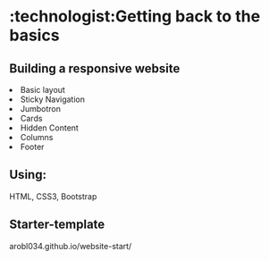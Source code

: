 <h1>:technologist:Getting back to the basics</h1>

<h2>Building a responsive website</h2> 
<li>Basic layout</li>
<li>Sticky Navigation</li>
<li>Jumbotron</li>
<li>Cards</li>
<li>Hidden Content</li>
<li>Columns</li>
<li>Footer</li>

<h2>Using:</h2>
HTML, CSS3, Bootstrap

<h2>Starter-template</h2>
arobl034.github.io/website-start/
